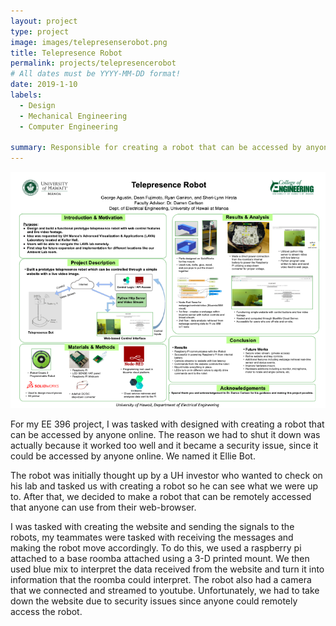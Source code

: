 ```yaml
---
layout: project
type: project
image: images/telepresenserobot.png
title: Telepresence Robot
permalink: projects/telepresencerobot
# All dates must be YYYY-MM-DD format!
date: 2019-1-10
labels:
  - Design
  - Mechanical Engineering
  - Computer Engineering

summary: Responsible for creating a robot that can be accessed by anyone online.
---
```

<div class="ui big rounded images">
  <img class="ui image" src="../images/ellie.png">
</div>

For my EE 396 project, I was tasked with designed with creating a robot that can be accessed by anyone online. The reason we had to shut it down was actually because it worked too well and it became a security issue, since it could be accessed by anyone online. We named it Ellie Bot.

The robot was initially thought up by a UH investor who wanted to check on his lab and tasked us with creating a robot so he can see what we were up to. After that, we decided to make a robot that can be remotely accessed that anyone can use from their web-browser. 

I was tasked with creating the website and sending the signals to the robots, my teammates were tasked with receiving the messages and making the robot move accordingly. To do this, we used a raspberry pi attached to a base roomba attached using a 3-D printed mount. We then used blue mix to interpret the data received from the website and turn it into information that the roomba could interpret. The robot also had a camera that we connected and streamed to youtube. Unfortunately, we had to take down the website due to security issues since anyone could remotely access the robot. 

